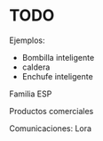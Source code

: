 # TODO

Ejemplos:
* Bombilla inteligente
* caldera
* Enchufe inteligente

Familia ESP

Productos comerciales

Comunicaciones: Lora
